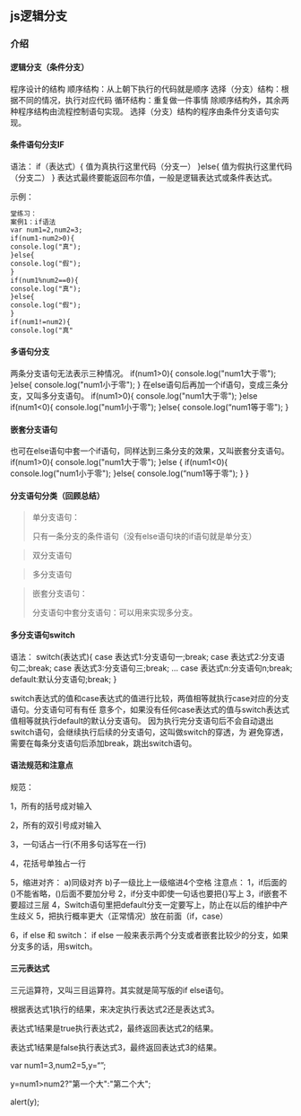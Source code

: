 ## js逻辑分支

### 介绍

#### 逻辑分支（条件分支）

程序设计的结构 顺序结构：从上朝下执行的代码就是顺序 选择（分支）结构：根据不同的情况，执行对应代码 循环结构：重复做一件事情 除顺序结构外，其余两种程序结构由流程控制语句实现。 选择（分支）结构的程序由条件分支语句实现。 

#### 条件语句分支IF

语法： if（表达式）{ 值为真执行这里代码（分支一） }else{ 值为假执行这里代码（分支二） } 表达式最终要能返回布尔值，一般是逻辑表达式或条件表达式。 

示例：

```html
堂练习：
案例1：if语法
var num1=2,num2=3;
if(num1-num2>0){
console.log("真");
}else{
console.log("假");
}
if(num1%num2==0){
console.log("真");
}else{
console.log("假");
}
if(num1!=num2){
console.log("真"
```

#### 多语句分支

两条分支语句无法表示三种情况。 if(num1>0){ console.log("num1大于零"); }else{ console.log("num1小于零"); } 在else语句后再加一个if语句，变成三条分支，又叫多分支语句。 if(num1>0){ console.log("num1大于零"); }else if(num1<0){ console.log("num1小于零"); }else{ console.log(“num1等于零"); } 

#### 嵌套分支语句

也可在else语句中套一个if语句，同样达到三条分支的效果，又叫嵌套分支语句。 if(num1>0){ console.log("num1大于零"); }else { if(num1<0){ console.log("num1小于零"); }else{ console.log(“num1等于零"); } } 

#### 分支语句分类（回顾总结）

> 单分支语句：
>
> 只有一条分支的条件语句（没有else语句块的if语句就是单分支）

> 双分支语句

> 多分支语句

> 嵌套分支语句：
>
> 分支语句中套分支语句：可以用来实现多分支。

#### 多分支语句switch

语法： switch(表达式){ case 表达式1:分支语句一;break; case 表达式2:分支语句二;break; case 表达式3:分支语句三;break; … case 表达式n:分支语句n;break; default:默认分支语句;break; } 

switch表达式的值和case表达式的值进行比较，两值相等就执行case对应的分支语句。分支语句可有有任 意多个，如果没有任何case表达式的值与switch表达式值相等就执行default的默认分支语句。 因为执行完分支语句后不会自动退出switch语句，会继续执行后续的分支语句，这叫做switch的穿透，为 避免穿透，需要在每条分支语句后添加break，跳出switch语句。 

#### 语法规范和注意点

规范：

 1，所有的括号成对输入

 2，所有的双引号成对输入 

3，一句话占一行(不用多句话写在一行) 

4，花括号单独占一行 

5，缩进对齐： a)同级对齐 b)子一级比上一级缩进4个空格 注意点： 1，if后面的()不能省略，()后面不要加分号 2，if分支中即使一句话也要把{}写上 3，if嵌套不要超过三层 4，Switch语句里把default分支一定要写上，防止在以后的维护中产生歧义 5，把执行概率更大（正常情况）放在前面（if，case） 

6，if else 和 switch： if else 一般来表示两个分支或者嵌套比较少的分支，如果分支多的话，用switch。 

#### 三元表达式

三元运算符，又叫三目运算符。其实就是简写版的if else语句。 

根据表达式1执行的结果，来决定执行表达式2还是表达式3。

 表达式1结果是true执行表达式2，最终返回表达式2的结果。 

表达式1结果是false执行表达式3，最终返回表达式3的结果。 

var num1=3,num2=5,y=“”;

 y=num1>num2?"第一个大":"第二个大";

 alert(y); 